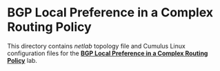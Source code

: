 # BGP Local Preference in a Complex Routing Policy

This directory contains *netlab* topology file and Cumulus Linux configuration files for the **[BGP Local Preference in a Complex Routing Policy](../../docs/policy/a-locpref-route-map.md)** lab.
